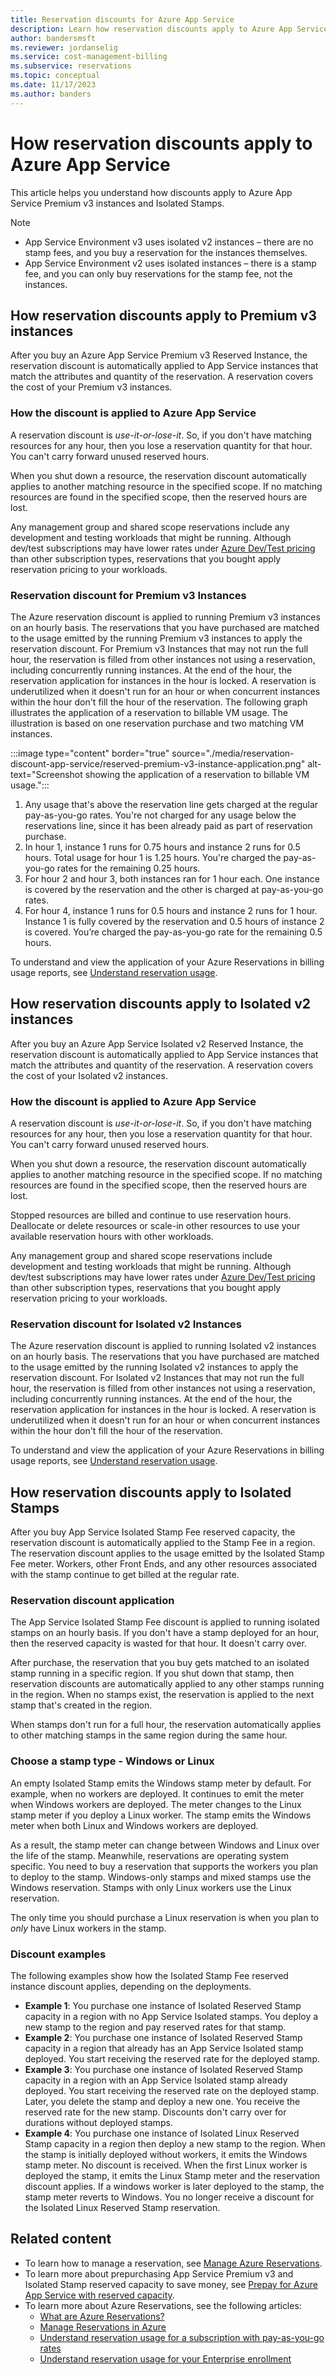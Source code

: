 ```yaml
---
title: Reservation discounts for Azure App Service
description: Learn how reservation discounts apply to Azure App Service Premium v3 instances and Isolated Stamps.
author: bandersmsft
ms.reviewer: jordanselig
ms.service: cost-management-billing
ms.subservice: reservations
ms.topic: conceptual
ms.date: 11/17/2023
ms.author: banders
---
```


# How reservation discounts apply to Azure App Service

This article helps you understand how discounts apply to Azure App Service Premium v3 instances and Isolated Stamps.

>[!NOTE]
> - App Service Environment v3 uses isolated v2 instances – there are no stamp fees, and you buy a reservation for the instances themselves.
> - App Service Environment v2 uses isolated instances – there is a stamp fee, and you can only buy reservations for the stamp fee, not the instances.

## How reservation discounts apply to Premium v3 instances

After you buy an Azure App Service Premium v3 Reserved Instance, the reservation discount is automatically applied to App Service instances that match the attributes and quantity of the reservation. A reservation covers the cost of your Premium v3 instances. 

### How the discount is applied to Azure App Service 

A reservation discount is *use-it-or-lose-it*. So, if you don't have matching resources for any hour, then you lose a reservation quantity for that hour. You can't carry forward unused reserved hours.

When you shut down a resource, the reservation discount automatically applies to another matching resource in the specified scope. If no matching resources are found in the specified scope, then the reserved hours are lost.

Any management group and shared scope reservations include any development and testing workloads that might be running. Although dev/test subscriptions may have lower rates under [Azure Dev/Test pricing](https://azure.microsoft.com/pricing/dev-test/#overview) than other subscription types, reservations that you bought apply reservation pricing to your workloads.

### Reservation discount for Premium v3 Instances

The Azure reservation discount is applied to running Premium v3 instances on an hourly basis. The reservations that you have purchased are matched to the usage emitted by the running Premium v3 instances to apply the reservation discount. For Premium v3 Instances that may not run the full hour, the reservation is filled from other instances not using a reservation, including concurrently running instances. At the end of the hour, the reservation application for instances in the hour is locked. A reservation is underutilized when it doesn't run for an hour or when concurrent instances within the hour don't fill the hour of the reservation. The following graph illustrates the application of a reservation to billable VM usage. The illustration is based on one reservation purchase and two matching VM instances.

:::image type="content" border="true" source="./media/reservation-discount-app-service/reserved-premium-v3-instance-application.png" alt-text="Screenshot showing the application of a reservation to billable VM usage.":::

1.	Any usage that's above the reservation line gets charged at the regular pay-as-you-go rates. You're not charged for any usage below the reservations line, since it has been already paid as part of reservation purchase.
2.	In hour 1, instance 1 runs for 0.75 hours and instance 2 runs for 0.5 hours. Total usage for hour 1 is 1.25 hours. You're charged the pay-as-you-go rates for the remaining 0.25 hours.
3.	For hour 2 and hour 3, both instances ran for 1 hour each. One instance is covered by the reservation and the other is charged at pay-as-you-go rates.
4.	For hour 4, instance 1 runs for 0.5 hours and instance 2 runs for 1 hour. Instance 1 is fully covered by the reservation and 0.5 hours of instance 2 is covered. You’re charged the pay-as-you-go rate for the remaining 0.5 hours.

To understand and view the application of your Azure Reservations in billing usage reports, see [Understand reservation usage](understand-reserved-instance-usage-ea.md).

## How reservation discounts apply to Isolated v2 instances

After you buy an Azure App Service Isolated v2 Reserved Instance, the reservation discount is automatically applied to App Service instances that match the attributes and quantity of the reservation. A reservation covers the cost of your Isolated v2 instances.

### How the discount is applied to Azure App Service

A reservation discount is _use-it-or-lose-it_. So, if you don't have matching resources for any hour, then you lose a reservation quantity for that hour. You can't carry forward unused reserved hours. 

When you shut down a resource, the reservation discount automatically applies to another matching resource in the specified scope. If no matching resources are found in the specified scope, then the reserved hours are lost.

Stopped resources are billed and continue to use reservation hours. Deallocate or delete resources or scale-in other resources to use your available reservation hours with other workloads.

Any management group and shared scope reservations include development and testing workloads that might be running. Although dev/test subscriptions may have lower rates under [Azure Dev/Test pricing](https://azure.microsoft.com/pricing/dev-test/#overview) than other subscription types, reservations that you bought apply reservation pricing to your workloads.

### Reservation discount for Isolated v2 Instances

The Azure reservation discount is applied to running Isolated v2 instances on an hourly basis. The reservations that you have purchased are matched to the usage emitted by the running Isolated v2 instances to apply the reservation discount. For Isolated v2 Instances that may not run the full hour, the reservation is filled from other instances not using a reservation, including concurrently running instances. At the end of the hour, the reservation application for instances in the hour is locked. A reservation is underutilized when it doesn't run for an hour or when concurrent instances within the hour don't fill the hour of the reservation.

To understand and view the application of your Azure Reservations in billing usage reports, see [Understand reservation usage](understand-reserved-instance-usage-ea.md).

## How reservation discounts apply to Isolated Stamps

After you buy App Service Isolated Stamp Fee reserved capacity, the reservation discount is automatically applied to the Stamp Fee in a region. The reservation discount applies to the usage emitted by the Isolated Stamp Fee meter. Workers, other Front Ends, and any other resources associated with the stamp continue to get billed at the regular rate.

### Reservation discount application

The App Service Isolated Stamp Fee discount is applied to running isolated stamps on an hourly basis. If you don't have a stamp deployed for an hour, then the reserved capacity is wasted for that hour. It doesn't carry over.

After purchase, the reservation that you buy gets matched to an isolated stamp running in a specific region. If you shut down that stamp, then reservation discounts are automatically applied to any other stamps running in the region. When no stamps exist, the reservation is applied to the next stamp that's created in the region.

When stamps don't run for a full hour, the reservation automatically applies to other matching stamps in the same region during the same hour.

### Choose a stamp type - Windows or Linux

An empty Isolated Stamp emits the Windows stamp meter by default. For example, when no workers are deployed. It continues to emit the meter when Windows workers are deployed. The meter changes to the Linux stamp meter if you deploy a Linux worker. The stamp emits the Windows meter when both Linux and Windows workers are deployed.

As a result, the stamp meter can change between Windows and Linux over the life of the stamp. Meanwhile, reservations are operating system specific. You need to buy a reservation that supports the workers you plan to deploy to the stamp. Windows-only stamps and mixed stamps use the Windows reservation. Stamps with only Linux workers use the Linux reservation.

The only time you should purchase a Linux reservation is when you plan to _only_ have Linux workers in the stamp.

### Discount examples

The following examples show how the Isolated Stamp Fee reserved instance discount applies, depending on the deployments.

- **Example 1**: You purchase one instance of Isolated Reserved Stamp capacity in a region with no App Service Isolated stamps. You deploy a new stamp to the region and pay reserved rates for that stamp.
- **Example 2**: You purchase one instance of Isolated Reserved Stamp capacity in a region that already has an App Service Isolated stamp deployed. You start receiving the reserved rate for the deployed stamp.
- **Example 3**: You purchase one instance of Isolated Reserved Stamp capacity in a region with an App Service Isolated stamp already deployed. You start receiving the reserved rate on the deployed stamp. Later, you delete the stamp and deploy a new one. You receive the reserved rate for the new stamp. Discounts don't carry over for durations without deployed stamps.
- **Example 4**: You purchase one instance of Isolated Linux Reserved Stamp capacity in a region then deploy a new stamp to the region. When the stamp is initially deployed without workers, it emits the Windows stamp meter. No discount is received. When the first Linux worker is deployed the stamp, it emits the Linux Stamp meter and the reservation discount applies. If a windows worker is later deployed to the stamp, the stamp meter reverts to Windows. You no longer receive a discount for the Isolated Linux Reserved Stamp reservation.

## Related content

- To learn how to manage a reservation, see [Manage Azure Reservations](manage-reserved-vm-instance.md).
- To learn more about prepurchasing App Service Premium v3 and Isolated Stamp reserved capacity to save money, see [Prepay for Azure App Service with reserved capacity](prepay-app-service.md).
- To learn more about Azure Reservations, see the following articles:
  - [What are Azure Reservations?](save-compute-costs-reservations.md)
  - [Manage Reservations in Azure](manage-reserved-vm-instance.md)
  - [Understand reservation usage for a subscription with pay-as-you-go rates](understand-reserved-instance-usage.md)
  - [Understand reservation usage for your Enterprise enrollment](understand-reserved-instance-usage-ea.md)
